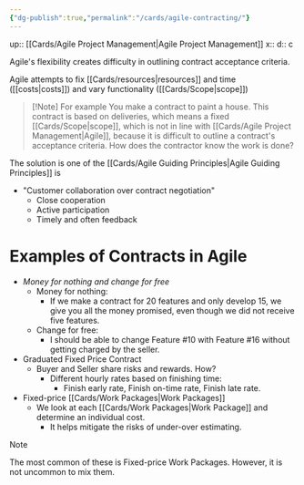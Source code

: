 ```yaml
---
{"dg-publish":true,"permalink":"/cards/agile-contracting/"}
---
```


up:: [[Cards/Agile Project Management\|Agile Project Management]] 
x:: 
d:: c

Agile's flexibility creates difficulty in outlining contract acceptance criteria.

Agile attempts to fix [[Cards/resources\|resources]] and time ([[costs\|costs]]) and vary functionality ([[Cards/Scope\|scope]])

> [!Note] For example
> You make a contract to paint a house. This contract is based on deliveries, which means a fixed [[Cards/Scope\|scope]], which is not in line with [[Cards/Agile Project Management\|Agile]], because it is difficult to outline a contract's acceptance criteria. How does the contractor know the work is done? 

The solution is one of the [[Cards/Agile Guiding Principles\|Agile Guiding Principles]] is
- "Customer collaboration over contract negotiation"
	- ﻿﻿Close cooperation
	- ﻿﻿Active participation
	- ﻿﻿Timely and often feedback

# Examples of Contracts in Agile 
 - *Money for nothing and change for free* 
	 - Money for nothing:
		 - If we make a contract for 20 features and only develop 15, we give you all the money promised, even though we did not receive five features. 
	 - Change for free:
		 -  I should be able to change Feature #10 with Feature #16 without getting charged by the seller.
- Graduated Fixed Price Contract
	- Buyer and Seller share risks and rewards. How? 
		- Different hourly rates based on finishing time:
			- Finish early rate, Finish on-time rate, Finish late rate. 
- Fixed-price [[Cards/Work Packages\|Work Packages]] 
	- We look at each [[Cards/Work Packages\|Work Package]] and determine an individual cost. 
		- It helps mitigate the risks of under-over estimating. 

> [!Note]
> The most common of these is Fixed-price Work Packages. However, it is not uncommon to mix them. 

